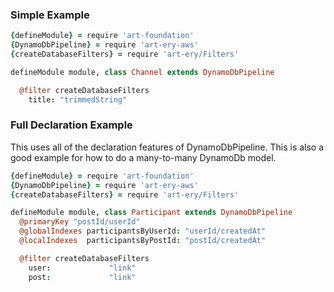 ### Simple Example

```coffeescript
{defineModule} = require 'art-foundation'
{DynamoDbPipeline} = require 'art-ery-aws'
{createDatabaseFilters} = require 'art-ery/Filters'

defineModule module, class Channel extends DynamoDbPipeline

  @filter createDatabaseFilters
    title: "trimmedString"
```

### Full Declaration Example

This uses all of the declaration features of DynamoDbPipeline. This is also a good example for how to do a many-to-many DynamoDb model.

```coffeescript
{defineModule} = require 'art-foundation'
{DynamoDbPipeline} = require 'art-ery-aws'
{createDatabaseFilters} = require 'art-ery/Filters'

defineModule module, class Participant extends DynamoDbPipeline
  @primaryKey "postId/userId"
  @globalIndexes participantsByUserId: "userId/createdAt"
  @localIndexes  participantsByPostId: "postId/createdAt"

  @filter createDatabaseFilters
    user:             "link"
    post:             "link"
```